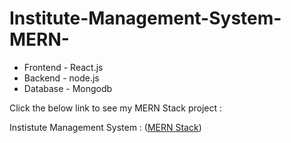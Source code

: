 # Institute-Management-System-MERN-

* Frontend - React.js
* Backend - node.js
* Database - Mongodb

Click the below link to see my MERN Stack project :

Instistute Management System : ([MERN Stack][MERN Stack])

[MERN Stack]: https://github.com/SLIIT-FacultyOfComputing/itp_project-itp2021_s2_b08_g49
